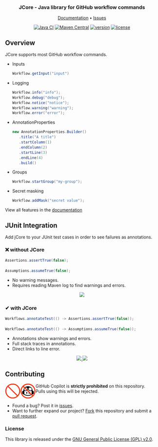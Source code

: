 <div align="center">
    <h3 align="center">JCore - Java library for GitHub workflow commands</h3>
    <p align="center">
        <a href="https://docs.katsute.dev/jcore">Documentation</a>
        •
        <a href="https://github.com/KatsuteDev/JCore/issues">Issues</a>
    </p>
</div>

<div align="center">
    <a href="https://github.com/KatsuteDev/JCore/actions/workflows/java_ci.yml"><img alt="Java CI" src="https://github.com/KatsuteDev/JCore/actions/workflows/java_ci.yml/badge.svg"></a>
    <a href="https://mvnrepository.com/artifact/dev.katsute/jcore"><img alt="Maven Central" src="https://img.shields.io/maven-central/v/dev.katsute/jcore"></a>
    <a href="https://github.com/KatsuteDev/JCore/releases"><img alt="version" src="https://img.shields.io/github/v/release/KatsuteDev/JCore"></a>
    <a href="https://github.com/KatsuteDev/JCore/blob/main/LICENSE"><img alt="license" src="https://img.shields.io/github/license/KatsuteDev/JCore"></a>
</div>

## Overview

JCore supports most GitHub workflow commands.

 - Inputs
   ```java
   Workflow.getInput("input")
   ```
 - Logging
   ```java
   Workflow.info("info");
   Workflow.debug("debug");
   Workflow.notice("notice");
   Workflow.warning("warning");
   Workflow.error("error");
   ```
 - AnnotationProperties
   ```java
   new AnnotationProperties.Builder()
      .title("A title")
      .startColumn(1)
      .endColumn(2)
      .startLine(3)
      .endLine(4)
      .build()
   ```
 - Groups
   ```java
   Workflow.startGroup("my-group");
   ```
 - Secret masking
   ```java
   Workflow.addMask("secret value");
   ```

View all features in the [documentation](https://docs.katsute.dev/jcore)

## JUnit Integration

Add jCore to your JUnit test cases in order to see failures as annotations.

### ❌ without JCore

```java
Assertions.assertTrue(false);

Assumptions.assumeTrue(false);
```

 - No warning messages.
 - Requires reading Maven log to find warnings and errors.

<div align="center">
    <a href="https://github.com/KatsuteDev/JCore/actions/runs/1704996506">
        <img src="https://raw.githubusercontent.com/KatsuteDev/JCore/main/before.png">
    </a>
</div>

### ✔ with JCore

```java
Workflows.annotateTest(() -> Assertions.assertTrue(false));

Workflows.annotateTest(() -> Assumptions.assumeTrue(false));
```

 - Annotations show warnings and errors.
 - Full stack traces in annotations.
 - Direct links to line error.

<div align="center">
    <a href="https://github.com/KatsuteDev/JCore/actions/runs/1704996503">
        <img src="https://raw.githubusercontent.com/KatsuteDev/JCore/main/after.png">
    </a>
    <a href="https://github.com/KatsuteDev/JCore/blob/335e5c9d02912e789e04809b33c257193c1938a6/src/test/java/dev/katsute/jcore/SampleTests.java#L40">
        <img src="https://raw.githubusercontent.com/KatsuteDev/JCore/main/after.link.png">
    </a>
</div>

## Contributing

<!-- GitHub Copilot Disclaimer -->
<table>
    <img alt="GitHub Copilot" align="left" src="https://raw.githubusercontent.com/KatsuteDev/.github/main/profile/copilot-dark.png#gh-dark-mode-only" width="50"><img alt="GitHub Copilot" align="left" src="https://raw.githubusercontent.com/KatsuteDev/.github/main/profile/copilot-light.png#gh-light-mode-only" width="50">
    <p>GitHub Copilot is <b>strictly prohibited</b> on this repository.<br>Pulls using this will be rejected.</p>
</table>
<!-- GitHub Copilot Disclaimer -->

 - Found a bug? Post it in [issues](https://github.com/KatsuteDev/JCore/issues).
 - Want to further expand our project? [Fork](https://github.com/KatsuteDev/JCore/fork) this repository and submit a [pull request](https://github.com/KatsuteDev/JCore/pulls).

### License

This library is released under the [GNU General Public License (GPL) v2.0](https://github.com/KatsuteDev/JCore/blob/main/LICENSE).